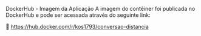 DockerHub - Imagem da Aplicação
A imagem do contêiner foi publicada no DockerHub e pode ser acessada através do seguinte link:

🔗 https://hub.docker.com/r/kos1793/conversao-distancia